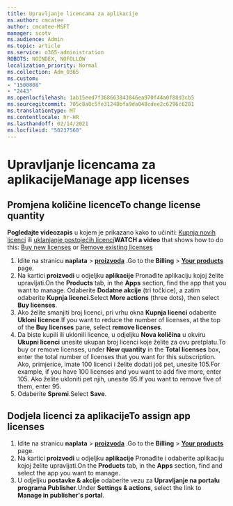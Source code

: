 ```yaml
---
title: Upravljanje licencama za aplikacije
ms.author: cmcatee
author: cmcatee-MSFT
manager: scotv
ms.audience: Admin
ms.topic: article
ms.service: o365-administration
ROBOTS: NOINDEX, NOFOLLOW
localization_priority: Normal
ms.collection: Adm_O365
ms.custom:
- "1500008"
- "2443"
ms.openlocfilehash: 1ab15eed7f368663843846ea970f44a0f88d3cb5
ms.sourcegitcommit: 705c8a0c5fe31248bfa9da048cdee2c6296c6281
ms.translationtype: MT
ms.contentlocale: hr-HR
ms.lasthandoff: 02/14/2021
ms.locfileid: "50237560"
---
```

# <a name="manage-app-licenses"></a><span data-ttu-id="47289-102">Upravljanje licencama za aplikacije</span><span class="sxs-lookup"><span data-stu-id="47289-102">Manage app licenses</span></span>

## <a name="to-change-license-quantity"></a><span data-ttu-id="47289-103">Promjena količine licence</span><span class="sxs-lookup"><span data-stu-id="47289-103">To change license quantity</span></span>

<span data-ttu-id="47289-104">**Pogledajte videozapis** u kojem je prikazano kako to učiniti: [Kupnja novih licenci](https://go.microsoft.com/fwlink/p/?linkid=2154857) ili [uklanjanje postojećih licenci](https://go.microsoft.com/fwlink/p/?linkid=2154938)</span><span class="sxs-lookup"><span data-stu-id="47289-104">**WATCH a video** that shows how to do this: [Buy new licenses](https://go.microsoft.com/fwlink/p/?linkid=2154857) or [Remove existing licenses](https://go.microsoft.com/fwlink/p/?linkid=2154938)</span></span>

1. <span data-ttu-id="47289-105">Idite na stranicu **naplata**  >  **[proizvoda](https://go.microsoft.com/fwlink/p/?linkid=842054)** .</span><span class="sxs-lookup"><span data-stu-id="47289-105">Go to the **Billing** > **[Your products](https://go.microsoft.com/fwlink/p/?linkid=842054)** page.</span></span>
2. <span data-ttu-id="47289-106">Na kartici **proizvodi** u odjeljku **aplikacije** Pronađite aplikaciju kojoj želite upravljati.</span><span class="sxs-lookup"><span data-stu-id="47289-106">On the **Products** tab, in the **Apps** section, find the app that you want to manage.</span></span> <span data-ttu-id="47289-107">Odaberite **Dodatne akcije** (tri točkice), a zatim odaberite **Kupnja licenci**.</span><span class="sxs-lookup"><span data-stu-id="47289-107">Select **More actions** (three dots), then select **Buy licenses**.</span></span>
3. <span data-ttu-id="47289-108">Ako želite smanjiti broj licenci, pri vrhu okna **Kupnja licenci** odaberite **Ukloni licence**.</span><span class="sxs-lookup"><span data-stu-id="47289-108">If you want to reduce the number of licenses, at the top of the **Buy licenses** pane, select **remove licenses**.</span></span>
4. <span data-ttu-id="47289-109">Da biste kupili ili uklonili licence, u odjeljku **Nova količina** u okviru **Ukupni licenci** unesite ukupan broj licenci koje želite za ovu pretplatu.</span><span class="sxs-lookup"><span data-stu-id="47289-109">To buy or remove licenses, under **New quantity** in the **Total licenses** box, enter the total number of licenses that you want for this subscription.</span></span> <span data-ttu-id="47289-110">Ako, primjerice, imate 100 licenci i želite dodati još pet, unesite 105.</span><span class="sxs-lookup"><span data-stu-id="47289-110">For example, if you have 100 licenses and you want to add five more, enter 105.</span></span> <span data-ttu-id="47289-111">Ako želite ukloniti pet njih, unesite 95.</span><span class="sxs-lookup"><span data-stu-id="47289-111">If you want to remove five of them, enter 95.</span></span>
5. <span data-ttu-id="47289-112">Odaberite **Spremi**.</span><span class="sxs-lookup"><span data-stu-id="47289-112">Select **Save**.</span></span>

## <a name="to-assign-app-licenses"></a><span data-ttu-id="47289-113">Dodjela licenci za aplikacije</span><span class="sxs-lookup"><span data-stu-id="47289-113">To assign app licenses</span></span>

1. <span data-ttu-id="47289-114">Idite na stranicu **naplata**  >  **[proizvoda](https://go.microsoft.com/fwlink/p/?linkid=842054)** .</span><span class="sxs-lookup"><span data-stu-id="47289-114">Go to the **Billing** > **[Your products](https://go.microsoft.com/fwlink/p/?linkid=842054)** page.</span></span>
2. <span data-ttu-id="47289-115">Na kartici **proizvodi** u odjeljku **aplikacije** Pronađite i odaberite aplikaciju kojoj želite upravljati.</span><span class="sxs-lookup"><span data-stu-id="47289-115">On the **Products** tab, in the **Apps** section, find and select the app you want to manage.</span></span>
3. <span data-ttu-id="47289-116">U odjeljku **postavke & akcije** odaberite vezu za **Upravljanje na portalu programa Publisher**.</span><span class="sxs-lookup"><span data-stu-id="47289-116">Under **Settings & actions**, select the link to **Manage in publisher's portal**.</span></span>